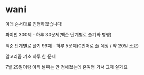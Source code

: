 # wani

아래 순서대로 진행하겠습니다!

파이썬 300제 - 하루 30문제(백준 단계별로 풀기와 병행)

백준 단계별로 풀기 99제 - 하루 5문제(C언어로 풀 예정 / 약 20일 소요)

알고리즘 기초 하루 한 문제

7월 29일이랑 아직 날짜는 안 정해졌는데 혼여행 가서 그때 쉴게요
